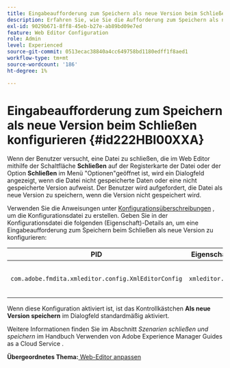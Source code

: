 ```yaml
---
title: Eingabeaufforderung zum Speichern als neue Version beim Schließen konfigurieren
description: Erfahren Sie, wie Sie die Aufforderung zum Speichern als neue Version beim Schließen konfigurieren
exl-id: 9029b671-8ff8-45eb-b27e-ab89bd09e7ed
feature: Web Editor Configuration
role: Admin
level: Experienced
source-git-commit: 0513ecac38840a4cc649758bd1180edff1f8aed1
workflow-type: tm+mt
source-wordcount: '186'
ht-degree: 1%

---
```


# Eingabeaufforderung zum Speichern als neue Version beim Schließen konfigurieren {#id222HBI00XXA}

Wenn der Benutzer versucht, eine Datei zu schließen, die im Web Editor mithilfe der Schaltfläche **Schließen** auf der Registerkarte der Datei oder der Option **Schließen** im Menü &quot;Optionen&quot;geöffnet ist, wird ein Dialogfeld angezeigt, wenn die Datei nicht gespeicherte Daten oder eine nicht gespeicherte Version aufweist. Der Benutzer wird aufgefordert, die Datei als neue Version zu speichern, wenn die Version nicht gespeichert wird.

Verwenden Sie die Anweisungen unter [Konfigurationsüberschreibungen](download-install-additional-config-override.md#) , um die Konfigurationsdatei zu erstellen. Geben Sie in der Konfigurationsdatei die folgenden \(Eigenschaft\)-Details an, um eine Eingabeaufforderung zum Speichern beim Schließen als neue Version zu konfigurieren:

| PID | Eigenschaftenschlüssel | Eigenschaftswert |
|---|------------|--------------|
| `com.adobe.fmdita.xmleditor.config.XmlEditorConfig` | `xmleditor.savenewversion` | Boolesch \( true/false\). <br>  **Standardwert**: true |

Wenn diese Konfiguration aktiviert ist, ist das Kontrollkästchen **Als neue Version speichern** im Dialogfeld standardmäßig aktiviert.

Weitere Informationen finden Sie im Abschnitt *Szenarien schließen und speichern* im Handbuch Verwenden von Adobe Experience Manager Guides as a Cloud Service .

**Übergeordnetes Thema:**[ Web-Editor anpassen](conf-web-editor.md)
